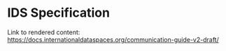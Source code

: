 # IDS Specification

Link to rendered content: <https://docs.internationaldataspaces.org/communication-guide-v2-draft/>